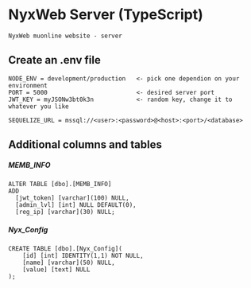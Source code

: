 # NyxWeb Server (TypeScript)

`NyxWeb muonline website - server`

## Create an .env file

```
NODE_ENV = development/production   <- pick one dependion on your environment
PORT = 5000                         <- desired server port
JWT_KEY = myJSONw3bt0k3n            <- random key, change it to whatever you like

SEQUELIZE_URL = mssql://<user>:<password>@<host>:<port>/<database>
```

## Additional columns and tables

##### MEMB_INFO

```
ALTER TABLE [dbo].[MEMB_INFO]
ADD
  [jwt_token] [varchar](100) NULL,
  [admin_lvl] [int] NULL DEFAULT(0),
  [reg_ip] [varchar](30) NULL;
```

##### Nyx_Config

```
CREATE TABLE [dbo].[Nyx_Config](
	[id] [int] IDENTITY(1,1) NOT NULL,
	[name] [varchar](50) NULL,
	[value] [text] NULL
);
```
